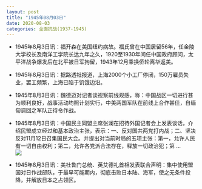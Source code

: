 ```yaml
---
layout: post
title: "1945年08月03日"
date: 2020-08-03
categories: 全面抗战(1937-1945)
---
```


<meta name="referrer" content="no-referrer" />

- 1945年8月3日讯：福开森在美国纽约病故。福氏曾在中国居留56年，任金陵大学校长及南洋工学院长达九年之久，1920至1930年间任中国政府顾问，太平洋战争爆发后在北平被日军拘留，1943年12月乘换侨轮离华返美。 

- 1945年8月3日讯：据路透社报道，上海2000个小工厂停闭，150万雇员失业，罢工频繁，上海已陷于饥饿边沿。 

- 1945年8月3日讯：魏德迈对记者谈视察前线观感，称：中国战区一切进行甚为顺利良好，战事活动均照计划实行，中美两国军队在前线上合作甚佳，自缅甸调回之军队正待令作战。 

- 1945年8月3日讯：中国民主同盟主席张澜在招待外国记者会上发表谈话，介绍民盟成立经过和基本政治主张，表示：一、反对国共两党打内战；二、坚决反对11月12日召集国民大会。并提出对当前时局的五项主张：第一，允许人民有一切自由权利；第二，允许各党派合法存在，释放一切政治犯；第 ... <br/><img src="https://wx4.sinaimg.cn/large/aca367d8ly1ghdfwq46qlj20c80bx74e.jpg" />

- 1945年8月3日讯：美杜鲁门总统、英艾德礼首相发表联合声明：集中使用盟国对日作战部队，于最早可能期内，彻底击败日本陆、海军，使之无条件投降，并解放日本之占领区。 

